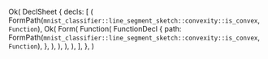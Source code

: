 Ok(
    DeclSheet {
        decls: [
            (
                FormPath(`mnist_classifier::line_segment_sketch::convexity::is_convex`, `Function`),
                Ok(
                    Form(
                        Function(
                            FunctionDecl {
                                path: FormPath(`mnist_classifier::line_segment_sketch::convexity::is_convex`, `Function`),
                            },
                        ),
                    ),
                ),
            ),
        ],
    },
)